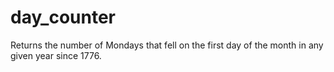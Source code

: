 # day_counter
Returns the number of Mondays that fell on the first day of the month in any given year since 1776.

